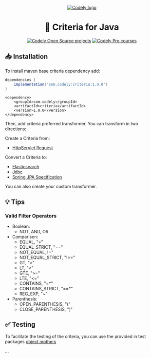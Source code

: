 <p align="center">
  <a href="https://codely.com">
    <picture>
      <source media="(prefers-color-scheme: dark)" srcset="https://codely.com/logo/codely_logo-dark.svg">
      <source media="(prefers-color-scheme: light)" srcset="https://codely.com/logo/codely_logo-light.svg">
      <img alt="Codely logo" src="https://codely.com/logo/codely_logo.svg">
    </picture>
  </a>
</p>

<h1 align="center">
  🎼 Criteria for Java
</h1>

<p align="center">
    <a href="https://github.com/CodelyTV"><img src="https://img.shields.io/badge/Codely-OS-green.svg?style=flat-square" alt="Codely Open Source projects"/></a>
    <a href="https://pro.codely.com"><img src="https://img.shields.io/badge/Codely-Pro-black.svg?style=flat-square" alt="Codely Pro courses"/></a>
</p>

## 📥 Installation

To install maven base criteria dependency add:

```gradle
dependencies {
    implementation("com.codely:criteria:1.0.0")
}
```

```mvn
<dependency>
    <groupId>com.codely</groupId>
    <artifactId>criteria</artifactId>
    <version>1.0.0</version>
</dependency>

```

Then, add criteria preferred transformer. You can transform in two directions:

Create a Criteria from:

- [HttpServlet Request](./criteria-from-http-servlet-request)

Convert a Criteria to:

- [Elasticsearch](./criteria-to-elasticsearch)
- [Jdbc](./criteria-to-jdbc)
- [Spring JPA Specification](./criteria-to-spring-jpa)

You can also create your custom transformer.

## 💡 Tips

### Valid Filter Operators

* Boolean:
    * NOT, AND, OR
* Comparison:
    * EQUAL, "="
    * EQUAL_STRICT, "=="
    * NOT_EQUAL, !="
    * NOT_EQUAL_STRICT, "!=="
    * GT, ">"
    * LT, "<"
    * GTE, ">="
    * LTE, "<="
    * CONTAINS, "=*"
    * CONTAINS_STRICT, "==*"
    * REG_EXP, "~"
* Parenthesis:
    * OPEN_PARENTHESIS, "("
    * CLOSE_PARENTHESIS, ")"

## ✅ Testing

To facilitate the testing of the criteria, you can use the provided in test packages [object mothers](https://www.martinfowler.com/bliki/ObjectMother.html)

...
